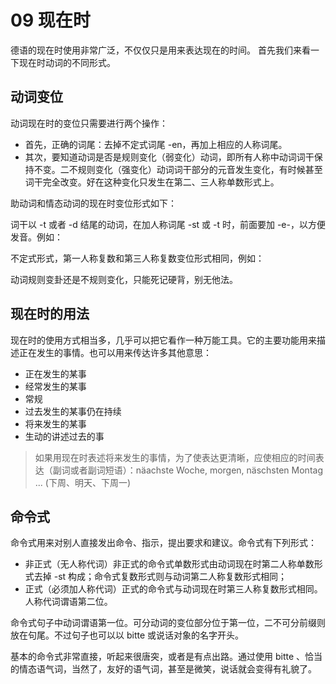 # 09 现在时

德语的现在时使用非常广泛，不仅仅只是用来表达现在的时间。
首先我们来看一下现在时动词的不同形式。

## 动词变位

动词现在时的变位只需要进行两个操作：

- 首先，正确的词尾：去掉不定式词尾 -en，再加上相应的人称词尾。
- 其次，要知道动词是否是规则变化（弱变化）动词，即所有人称中动词词干保持不变。二不规则变化（强变化）动词词干部分的元音发生变化，有时候甚至词干完全改变。好在这种变化只发生在第二、三人称单数形式上。


助动词和情态动词的现在时变位形式如下：



词干以 -t 或者 -d 结尾的动词，在加人称词尾 -st 或 -t 时，前面要加 -e-，以方便发音。例如：


不定式形式，第一人称复数和第三人称复数变位形式相同，例如：

动词规则变卦还是不规则变化，只能死记硬背，别无他法。

## 现在时的用法

现在时的使用方式相当多，几乎可以把它看作一种万能工具。它的主要功能用来描述正在发生的事情。也可以用来传达许多其他意思：

- 正在发生的某事
- 经常发生的某事
- 常规
- 过去发生的某事仍在持续
- 将来发生的某事
- 生动的讲述过去的事

> 如果用现在时表述将来发生的事情，为了使表达更清晰，应使相应的时间表达（副词或者副词短语）：näachste Woche, morgen, näschsten Montag ... (下周、明天、下周一)


## 命令式

命令式用来对别人直接发出命令、指示，提出要求和建议。命令式有下列形式：

- 非正式（无人称代词）非正式的命令式单数形式由动词现在时第二人称单数形式去掉 -st 构成；命令式复数形式则与动词第二人称复数形式相同；
- 正式（必须加人称代词）正式的命令式与动词现在时第三人称复数形式相同。人称代词谓语第二位。
 
命令式句子中动词谓语第一位。可分动词的变位部分位于第一位，二不可分前缀则放在句尾。不过句子也可以以 bitte 或说话对象的名字开头。

基本的命令式非常直接，听起来很唐突，或者是有点出路。通过使用 bitte 、恰当的情态语气词，当然了，友好的语气词，甚至是微笑，说话就会变得有礼貌了。 